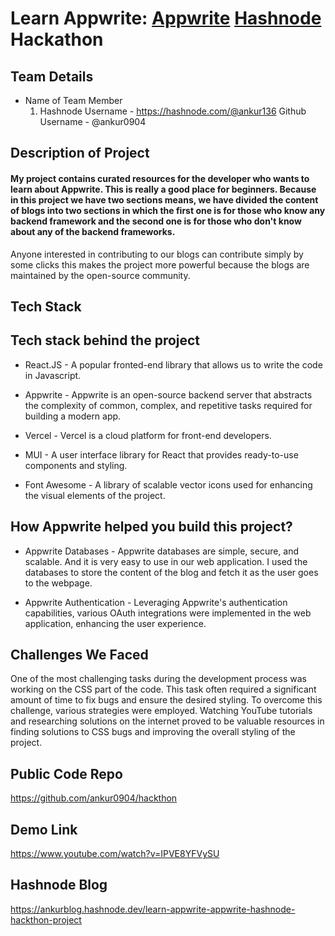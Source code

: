 # Learn Appwrite: [Appwrite](https://appwrite.io) [Hashnode](https://hashnode.com) Hackathon

## Team Details

<!---
Mention all team members, including yourself, in the following format
-->

- Name of Team Member 
  1. Hashnode Username - https://hashnode.com/@ankur136 Github Username - @ankur0904 
  

## Description of Project

<!--- Add the description of your project in this section -->

#### My project contains curated resources for the developer who wants to learn about Appwrite. This is really a good place for beginners. Because in this project we have two sections means, we have divided the content of blogs into two sections in which the first one is for those who know any backend framework and the second one is for those who don't know about any of the backend frameworks.

Anyone interested in contributing to our blogs can contribute simply by some clicks this makes the project more powerful because the blogs are maintained by the open-source community.

## Tech Stack

<!---

Add the tech stack of your project in the following format:

- Svelte
- Appwrite Cloud
    - Authentication
    - Database
    - Cloud Functions - Node.js
- Vercel

Make sure to mention which Appwrite services you have used and how each service helped you build the project.

-->

## Tech stack behind the project

- React.JS - A popular fronted-end library that allows us to write the code in Javascript.

- Appwrite - Appwrite is an open-source backend server that abstracts the complexity of common, complex, and repetitive tasks required for building a modern app.

- Vercel - Vercel is a cloud platform for front-end developers.

- MUI - A user interface library for React that provides ready-to-use components and styling.

- Font Awesome - A library of scalable vector icons used for enhancing the visual elements of the project.

## How Appwrite helped you build this project?

- Appwrite Databases - Appwrite databases are simple, secure, and scalable. And it is very easy to use in our web application. I used the databases to store the content of the blog and fetch it as the user goes to the webpage.

- Appwrite Authentication - Leveraging Appwrite's authentication capabilities, various OAuth integrations were implemented in the web application, enhancing the user experience.

## Challenges We Faced

<!--- Mentions what challenges you faced in the development process and how you overcame those -->

One of the most challenging tasks during the development process was working on the CSS part of the code. This task often required a significant amount of time to fix bugs and ensure the desired styling. To overcome this challenge, various strategies were employed. Watching YouTube tutorials and researching solutions on the internet proved to be valuable resources in finding solutions to CSS bugs and improving the overall styling of the project.

## Public Code Repo

https://github.com/ankur0904/hackthon

<!--- Add a link to a public code repo in this section -->

## Demo Link
https://www.youtube.com/watch?v=IPVE8YFVySU
<!--- Add a link to the demo recording of your project in this section -->

## Hashnode Blog
https://ankurblog.hashnode.dev/learn-appwrite-appwrite-hashnode-hackthon-project
